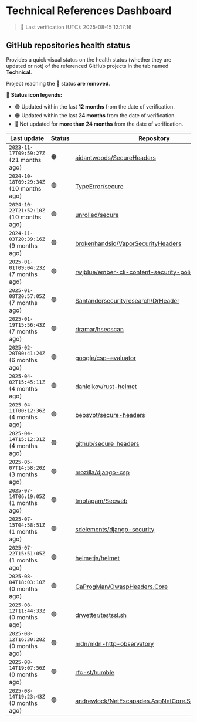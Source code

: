 
# Technical References Dashboard

> 📅 Last verification (UTC): 2025-08-15 12:17:16

## GitHub repositories health status

Provides a quick visual status on the health status (whether they are updated or not) of the referenced GitHub projects in the tab named **Technical**.

Project reaching the :red_circle: status **are removed**.

:speech_balloon: **Status icon legends:**

* :green_circle: Updated within the last **12 months** from the date of verification.
* :orange_circle: Updated within the last **24 months** from the date of verification.
* :red_circle: Not updated for **more than 24 months** from the date of verification.

| Last update | Status | Repository |
| --- | --- | --- |
| `2023-11-17T09:59:27Z` (21 months ago) | :orange_circle: | [aidantwoods/SecureHeaders](https://github.com/aidantwoods/SecureHeaders) |
| `2024-10-18T09:29:34Z` (10 months ago) | :green_circle: | [TypeError/secure](https://github.com/TypeError/secure) |
| `2024-10-22T21:52:10Z` (10 months ago) | :green_circle: | [unrolled/secure](https://github.com/unrolled/secure) |
| `2024-11-03T20:39:16Z` (9 months ago) | :green_circle: | [brokenhandsio/VaporSecurityHeaders](https://github.com/brokenhandsio/VaporSecurityHeaders) |
| `2025-01-01T09:04:23Z` (7 months ago) | :green_circle: | [rwjblue/ember-cli-content-security-policy/](https://github.com/rwjblue/ember-cli-content-security-policy/) |
| `2025-01-08T20:57:05Z` (7 months ago) | :green_circle: | [Santandersecurityresearch/DrHeader](https://github.com/Santandersecurityresearch/DrHeader) |
| `2025-01-19T15:56:43Z` (7 months ago) | :green_circle: | [riramar/hsecscan](https://github.com/riramar/hsecscan) |
| `2025-02-20T00:41:24Z` (6 months ago) | :green_circle: | [google/csp-evaluator](https://github.com/google/csp-evaluator) |
| `2025-04-02T15:45:11Z` (4 months ago) | :green_circle: | [danielkov/rust-helmet](https://github.com/danielkov/rust-helmet) |
| `2025-04-11T00:12:36Z` (4 months ago) | :green_circle: | [bepsvpt/secure-headers](https://github.com/bepsvpt/secure-headers) |
| `2025-04-14T15:12:31Z` (4 months ago) | :green_circle: | [github/secure_headers](https://github.com/github/secure_headers) |
| `2025-05-07T14:58:20Z` (3 months ago) | :green_circle: | [mozilla/django-csp](https://github.com/mozilla/django-csp) |
| `2025-07-14T06:19:05Z` (1 months ago) | :green_circle: | [tmotagam/Secweb](https://github.com/tmotagam/Secweb) |
| `2025-07-15T04:58:51Z` (1 months ago) | :green_circle: | [sdelements/django-security](https://github.com/sdelements/django-security) |
| `2025-07-22T15:51:05Z` (1 months ago) | :green_circle: | [helmetjs/helmet](https://github.com/helmetjs/helmet) |
| `2025-08-04T18:03:10Z` (0 months ago) | :green_circle: | [GaProgMan/OwaspHeaders.Core](https://github.com/GaProgMan/OwaspHeaders.Core) |
| `2025-08-12T11:44:33Z` (0 months ago) | :green_circle: | [drwetter/testssl.sh](https://github.com/drwetter/testssl.sh) |
| `2025-08-12T16:30:28Z` (0 months ago) | :green_circle: | [mdn/mdn-http-observatory](https://github.com/mdn/mdn-http-observatory) |
| `2025-08-14T19:07:56Z` (0 months ago) | :green_circle: | [rfc-st/humble](https://github.com/rfc-st/humble) |
| `2025-08-14T19:23:43Z` (0 months ago) | :green_circle: | [andrewlock/NetEscapades.AspNetCore.SecurityHeaders](https://github.com/andrewlock/NetEscapades.AspNetCore.SecurityHeaders) |

